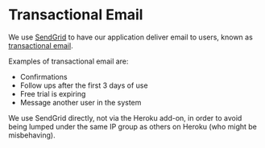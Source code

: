 # Transactional Email

We use [SendGrid](http://sendgrid.com/) to have our application deliver email to users, known as [transactional email](https://www.foundrygroup.com/blog/2010/04/foundry-group-invests-in-sendgrid/).

Examples of transactional email are:

* Confirmations
* Follow ups after the first 3 days of use
* Free trial is expiring
* Message another user in the system

We use SendGrid directly, not via the Heroku add-on, in order to avoid being lumped under the same IP group as others on Heroku (who might be misbehaving).

